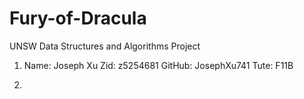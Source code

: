 # Fury-of-Dracula
UNSW Data Structures and Algorithms Project

1.  Name:   Joseph Xu
    Zid:    z5254681
    GitHub: JosephXu741
    Tute:   F11B

2.  